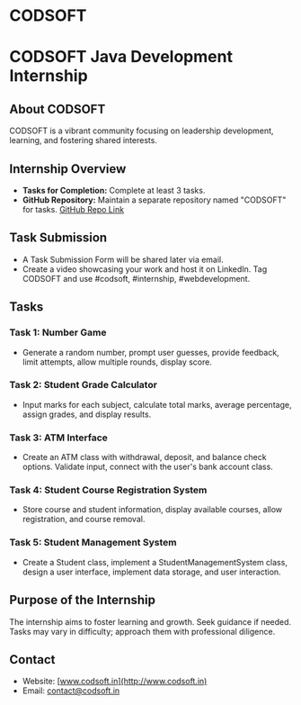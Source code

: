 # CODSOFT


# CODSOFT Java Development Internship

## About CODSOFT
CODSOFT is a vibrant community focusing on leadership development, learning, and fostering shared interests.

## Internship Overview
- **Tasks for Completion:** Complete at least 3 tasks.
- **GitHub Repository:** Maintain a separate repository named "CODSOFT" for tasks. [GitHub Repo Link](<insert link>)

## Task Submission
- A Task Submission Form will be shared later via email.
- Create a video showcasing your work and host it on LinkedIn. Tag CODSOFT and use #codsoft, #internship, #webdevelopment.

## Tasks
### Task 1: Number Game
- Generate a random number, prompt user guesses, provide feedback, limit attempts, allow multiple rounds, display score.

### Task 2: Student Grade Calculator
- Input marks for each subject, calculate total marks, average percentage, assign grades, and display results.

### Task 3: ATM Interface
- Create an ATM class with withdrawal, deposit, and balance check options. Validate input, connect with the user's bank account class.

### Task 4: Student Course Registration System
- Store course and student information, display available courses, allow registration, and course removal.

### Task 5: Student Management System
- Create a Student class, implement a StudentManagementSystem class, design a user interface, implement data storage, and user interaction.

## Purpose of the Internship
The internship aims to foster learning and growth. Seek guidance if needed. Tasks may vary in difficulty; approach them with professional diligence.

## Contact
- Website: [www.codsoft.in](http://www.codsoft.in)
- Email: contact@codsoft.in
